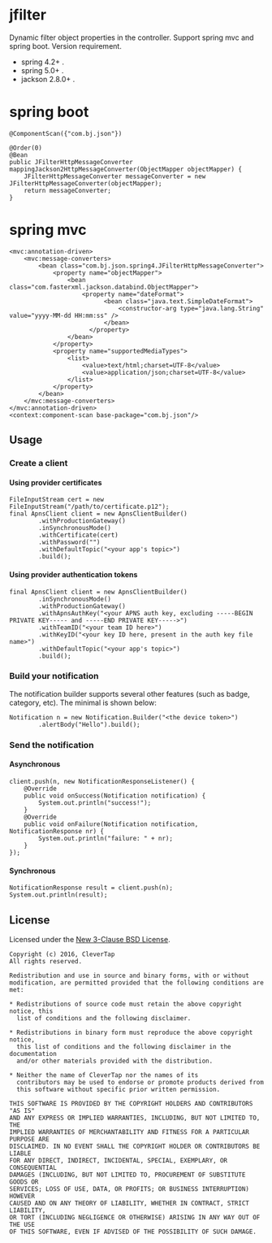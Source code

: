 # jfilter
Dynamic filter object properties in the controller.
Support spring mvc and spring boot.
Version requirement.
- spring 4.2+ .
- spring 5.0+ .
- jackson 2.8.0+ .

# spring boot

```
@ComponentScan({"com.bj.json"})
```
```
@Order(0)
@Bean
public JFilterHttpMessageConverter mappingJackson2HttpMessageConverter(ObjectMapper objectMapper) {
    JFilterHttpMessageConverter messageConverter = new JFilterHttpMessageConverter(objectMapper);
    return messageConverter;
}
```

# spring mvc
```
<mvc:annotation-driven>
    <mvc:message-converters>
        <bean class="com.bj.json.spring4.JFilterHttpMessageConverter">
            <property name="objectMapper">
                <bean class="com.fasterxml.jackson.databind.ObjectMapper">
                    <property name="dateFormat">
                          <bean class="java.text.SimpleDateFormat">
                              <constructor-arg type="java.lang.String" value="yyyy-MM-dd HH:mm:ss" />
                          </bean>
                      </property>
                </bean>
            </property>
            <property name="supportedMediaTypes">
                <list>
                    <value>text/html;charset=UTF-8</value>
                    <value>application/json;charset=UTF-8</value>
                </list>
            </property>
        </bean>
    </mvc:message-converters>
</mvc:annotation-driven>
<context:component-scan base-package="com.bj.json"/>
```
## Usage

### Create a client

#### Using provider certificates

```
FileInputStream cert = new FileInputStream("/path/to/certificate.p12");
final ApnsClient client = new ApnsClientBuilder()
        .withProductionGateway()
        .inSynchronousMode()
        .withCertificate(cert)
        .withPassword("")
        .withDefaultTopic("<your app's topic>")
        .build();
```

#### Using provider authentication tokens
```
final ApnsClient client = new ApnsClientBuilder()
        .inSynchronousMode()
        .withProductionGateway()
        .withApnsAuthKey("<your APNS auth key, excluding -----BEGIN PRIVATE KEY----- and -----END PRIVATE KEY----->")
        .withTeamID("<your team ID here>")
        .withKeyID("<your key ID here, present in the auth key file name>")
        .withDefaultTopic("<your app's topic>")
        .build();
```

### Build your notification
The notification builder supports several other features (such as badge, category, etc).
The minimal is shown below:

```
Notification n = new Notification.Builder("<the device token>")
        .alertBody("Hello").build();

```

### Send the notification

#### Asynchronous
 
```
client.push(n, new NotificationResponseListener() {
    @Override
    public void onSuccess(Notification notification) {
        System.out.println("success!");
    }
    @Override
    public void onFailure(Notification notification, NotificationResponse nr) {
        System.out.println("failure: " + nr);
    }
});
```

#### Synchronous

```
NotificationResponse result = client.push(n);
System.out.println(result);
```

## License
Licensed under the [New 3-Clause BSD License](http://opensource.org/licenses/BSD-3-Clause).

```
Copyright (c) 2016, CleverTap
All rights reserved.

Redistribution and use in source and binary forms, with or without
modification, are permitted provided that the following conditions are met:

* Redistributions of source code must retain the above copyright notice, this
  list of conditions and the following disclaimer.

* Redistributions in binary form must reproduce the above copyright notice,
  this list of conditions and the following disclaimer in the documentation
  and/or other materials provided with the distribution.

* Neither the name of CleverTap nor the names of its
  contributors may be used to endorse or promote products derived from
  this software without specific prior written permission.

THIS SOFTWARE IS PROVIDED BY THE COPYRIGHT HOLDERS AND CONTRIBUTORS "AS IS"
AND ANY EXPRESS OR IMPLIED WARRANTIES, INCLUDING, BUT NOT LIMITED TO, THE
IMPLIED WARRANTIES OF MERCHANTABILITY AND FITNESS FOR A PARTICULAR PURPOSE ARE
DISCLAIMED. IN NO EVENT SHALL THE COPYRIGHT HOLDER OR CONTRIBUTORS BE LIABLE
FOR ANY DIRECT, INDIRECT, INCIDENTAL, SPECIAL, EXEMPLARY, OR CONSEQUENTIAL
DAMAGES (INCLUDING, BUT NOT LIMITED TO, PROCUREMENT OF SUBSTITUTE GOODS OR
SERVICES; LOSS OF USE, DATA, OR PROFITS; OR BUSINESS INTERRUPTION) HOWEVER
CAUSED AND ON ANY THEORY OF LIABILITY, WHETHER IN CONTRACT, STRICT LIABILITY,
OR TORT (INCLUDING NEGLIGENCE OR OTHERWISE) ARISING IN ANY WAY OUT OF THE USE
OF THIS SOFTWARE, EVEN IF ADVISED OF THE POSSIBILITY OF SUCH DAMAGE.
```
